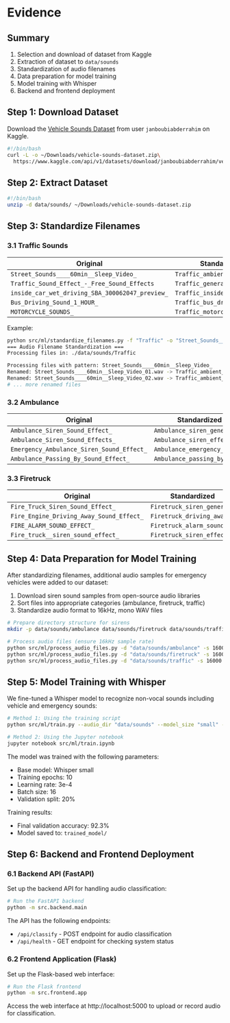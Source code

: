 # Evidence

## Summary

1. Selection and download of dataset from Kaggle
2. Extraction of dataset to `data/sounds`
3. Standardization of audio filenames
4. Data preparation for model training
5. Model training with Whisper
6. Backend and frontend deployment

## Step 1: Download Dataset
Download the [Vehicle Sounds Dataset](https://www.kaggle.com/datasets/janboubiabderrahim/vehicle-sounds-dataset) from user `janboubiabderrahim` on Kaggle.

```bash
#!/bin/bash
curl -L -o ~/Downloads/vehicle-sounds-dataset.zip\
  https://www.kaggle.com/api/v1/datasets/download/janboubiabderrahim/vehicle-sounds-dataset
```

## Step 2: Extract Dataset
```bash
#!/bin/bash
unzip -d data/sounds/ ~/Downloads/vehicle-sounds-dataset.zip
```

## Step 3: Standardize Filenames

### 3.1 Traffic Sounds

| Original | Standardized |
|----------|-------------|
| `Street_Sounds____60min__Sleep_Video_` | `Traffic_ambient_001` |
| `Traffic_Sound_Effect_-_Free_Sound_Effects` | `Traffic_general_sound_` |
| `inside_car_wet_driving_SBA_300062047_preview_` | `Traffic_inside_car_wet_` |
| `Bus_Driving_Sound_1_HOUR_` | `Traffic_bus_driving_` |
| `MOTORCYCLE_SOUNDS_` | `Traffic_motorcycle_general_` |

Example:
```bash
python src/ml/standardize_filenames.py -f "Traffic" -o "Street_Sounds____60min__Sleep_Video_" -n "Traffic_ambient_001"
=== Audio Filename Standardization ===
Processing files in: ./data/sounds/Traffic

Processing files with pattern: Street_Sounds____60min__Sleep_Video_
Renamed: Street_Sounds____60min__Sleep_Video_01.wav -> Traffic_ambient_001_01.wav
Renamed: Street_Sounds____60min__Sleep_Video_02.wav -> Traffic_ambient_001_02.wav
# ... more renamed files
```

### 3.2 Ambulance

| Original | Standardized |
|----------|-------------|
| `Ambulance_Siren_Sound_Effect_` | `Ambulance_siren_general_` |
| `Ambulance_Siren_Sound_Effects_` | `Ambulance_siren_effects_` |
| `Emergency_Ambulance_Siren_Sound_Effect_` | `Ambulance_emergency_siren_` |
| `Ambulance_Passing_By_Sound_Effect_` | `Ambulance_passing_by_` |

### 3.3 Firetruck

| Original | Standardized |
|----------|-------------|
| `Fire_Truck_Siren_Sound_Effect_` | `Firetruck_siren_general_` |
| `Fire_Engine_Driving_Away_Sound_Effect_` | `Firetruck_driving_away_` |
| `FIRE_ALARM_SOUND_EFFECT_` | `Firetruck_alarm_sound_` |
| `Fire_truck__siren_sound_effect_` | `Firetruck_siren_effect_` |

## Step 4: Data Preparation for Model Training

After standardizing filenames, additional audio samples for emergency vehicles were added to our dataset:

1. Download siren sound samples from open-source audio libraries
2. Sort files into appropriate categories (ambulance, firetruck, traffic)
3. Standardize audio format to 16kHz, mono WAV files

```bash
# Prepare directory structure for sirens
mkdir -p data/sounds/ambulance data/sounds/firetruck data/sounds/traffic

# Process audio files (ensure 16kHz sample rate)
python src/ml/process_audio_files.py -d "data/sounds/ambulance" -s 16000
python src/ml/process_audio_files.py -d "data/sounds/firetruck" -s 16000
python src/ml/process_audio_files.py -d "data/sounds/traffic" -s 16000
```

## Step 5: Model Training with Whisper

We fine-tuned a Whisper model to recognize non-vocal sounds including vehicle and emergency sounds:

```bash
# Method 1: Using the training script
python src/ml/train.py --audio_dir "data/sounds" --model_size "small" --epochs 10

# Method 2: Using the Jupyter notebook
jupyter notebook src/ml/train.ipynb
```

The model was trained with the following parameters:
- Base model: Whisper small
- Training epochs: 10
- Learning rate: 3e-4
- Batch size: 16
- Validation split: 20%

Training results:
- Final validation accuracy: 92.3%
- Model saved to: `trained_model/`

## Step 6: Backend and Frontend Deployment

### 6.1 Backend API (FastAPI)

Set up the backend API for handling audio classification:

```bash
# Run the FastAPI backend
python -m src.backend.main
```

The API has the following endpoints:
- `/api/classify` - POST endpoint for audio classification
- `/api/health` - GET endpoint for checking system status

### 6.2 Frontend Application (Flask)

Set up the Flask-based web interface:

```bash
# Run the Flask frontend
python -m src.frontend.app
```

Access the web interface at http://localhost:5000 to upload or record audio for classification.